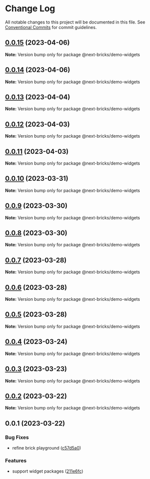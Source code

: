 # Change Log

All notable changes to this project will be documented in this file.
See [Conventional Commits](https://conventionalcommits.org) for commit guidelines.

## [0.0.15](https://github.com/easyops-cn/next-core/compare/@next-bricks/demo-widgets@0.0.14...@next-bricks/demo-widgets@0.0.15) (2023-04-06)

**Note:** Version bump only for package @next-bricks/demo-widgets





## [0.0.14](https://github.com/easyops-cn/next-core/compare/@next-bricks/demo-widgets@0.0.13...@next-bricks/demo-widgets@0.0.14) (2023-04-06)

**Note:** Version bump only for package @next-bricks/demo-widgets





## [0.0.13](https://github.com/easyops-cn/next-core/compare/@next-bricks/demo-widgets@0.0.12...@next-bricks/demo-widgets@0.0.13) (2023-04-04)

**Note:** Version bump only for package @next-bricks/demo-widgets





## [0.0.12](https://github.com/easyops-cn/next-core/compare/@next-bricks/demo-widgets@0.0.11...@next-bricks/demo-widgets@0.0.12) (2023-04-03)

**Note:** Version bump only for package @next-bricks/demo-widgets





## [0.0.11](https://github.com/easyops-cn/next-core/compare/@next-bricks/demo-widgets@0.0.10...@next-bricks/demo-widgets@0.0.11) (2023-04-03)

**Note:** Version bump only for package @next-bricks/demo-widgets





## [0.0.10](https://github.com/easyops-cn/next-core/compare/@next-bricks/demo-widgets@0.0.9...@next-bricks/demo-widgets@0.0.10) (2023-03-31)

**Note:** Version bump only for package @next-bricks/demo-widgets





## [0.0.9](https://github.com/easyops-cn/next-core/compare/@next-bricks/demo-widgets@0.0.8...@next-bricks/demo-widgets@0.0.9) (2023-03-30)

**Note:** Version bump only for package @next-bricks/demo-widgets





## [0.0.8](https://github.com/easyops-cn/next-core/compare/@next-bricks/demo-widgets@0.0.7...@next-bricks/demo-widgets@0.0.8) (2023-03-30)

**Note:** Version bump only for package @next-bricks/demo-widgets





## [0.0.7](https://github.com/easyops-cn/next-core/compare/@next-bricks/demo-widgets@0.0.6...@next-bricks/demo-widgets@0.0.7) (2023-03-28)

**Note:** Version bump only for package @next-bricks/demo-widgets





## [0.0.6](https://github.com/easyops-cn/next-core/compare/@next-bricks/demo-widgets@0.0.5...@next-bricks/demo-widgets@0.0.6) (2023-03-28)

**Note:** Version bump only for package @next-bricks/demo-widgets





## [0.0.5](https://github.com/easyops-cn/next-core/compare/@next-bricks/demo-widgets@0.0.4...@next-bricks/demo-widgets@0.0.5) (2023-03-28)

**Note:** Version bump only for package @next-bricks/demo-widgets





## [0.0.4](https://github.com/easyops-cn/next-core/compare/@next-bricks/demo-widgets@0.0.3...@next-bricks/demo-widgets@0.0.4) (2023-03-24)

**Note:** Version bump only for package @next-bricks/demo-widgets





## [0.0.3](https://github.com/easyops-cn/next-core/compare/@next-bricks/demo-widgets@0.0.2...@next-bricks/demo-widgets@0.0.3) (2023-03-23)

**Note:** Version bump only for package @next-bricks/demo-widgets





## [0.0.2](https://github.com/easyops-cn/next-core/compare/@next-bricks/demo-widgets@0.0.1...@next-bricks/demo-widgets@0.0.2) (2023-03-22)

**Note:** Version bump only for package @next-bricks/demo-widgets

## 0.0.1 (2023-03-22)

### Bug Fixes

- refine brick playground ([c57d5a0](https://github.com/easyops-cn/next-core/commit/c57d5a049bd9aa2bc2058cdbed6ee3d880787652))

### Features

- support widget packages ([211e6fc](https://github.com/easyops-cn/next-core/commit/211e6fca509e6885df33c6ec672b01edd71a773b))
